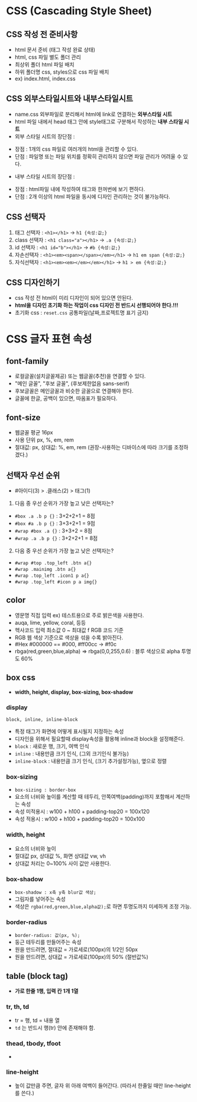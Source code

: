 # CSS (Cascading Style Sheet)
## CSS 작성 전 준비사항
* html 문서 준비 (태그 작성 완료 상태)
* html, css 파일 별도 폴더 관리
* 최상위 폴더 html 파일 배치
* 하위 폴더명 css, styles으로 css 파일 배치
* ex) index.html, index.css
## CSS 외부스타일시트와 내부스타일시트
* name.css 외부파일로 분리해서 html에 link로 연결하는 **외부스타일 시트**
* html 파일 내에서 head 태그 안에 style태그로 구분해서 작성하는 **내부 스타일 시트**
* 외부 스타일 시트의 장단점 :
- 장점 : 1개의 css 파일로 여러개의 html을 관리할 수 있다.
- 단점 : 파일명 또는 파일 위치를 정확히 관리하지 않으면 파일 관리가 어려울 수 있다.
* 내부 스타일 시트의 장단점 :
- 장점 : html파일 내에 작성하여 태그와 한꺼번에 보기 편하다.
- 단점 : 2개 이상의 html 파일을 동시에 디자인 관리하는 것이 불가능하다.
## CSS 선택자
1. 태그 선택자 : `<h1></h1>` -> `h1 {속성:값;}`
2. class 선택자 : `<h1 class="a"></h1>` -> `.a {속성:값;}`
3. id 선택자 : `<h1 id="b"></h1>` -> `#b {속성:값;}`
4. 자손선택자 : `<h1><em><span></span></em></h1>` -> `h1 em span {속성:값;}`
5. 자식선택자 : `<h1><em><em></em></em></h1>` -> `h1 > em {속성:값;}`
## CSS 디자인하기
* css 작성 전 html이 미리 디자인이 되어 있으면 안된다.
* **html을 디자인 초기화 하는 작업이 css 디자인 전 반드시 선행되어야 한다.!!!**
* 초기화 css : `reset.css` 공통파일(날짜,프로젝트명 표기 금지)
# CSS 글자 표현 속성
## font-family
* 로컬글꼴(설치글꼴제공) 또는 웹글꼴(추천)을 연결할 수 있다.
* "메인 글꼴", "후보 글꼴", (후보제한없음 sans-serif)
* 후보글꼴은 메인글꼴과 비슷한 글꼴으로 연결해야 한다.
* 글꼴에 한글, 공백이 있으면, 따옴표가 필요하다.
## font-size
* 웹글꼴 평균 16px
* 사용 단위 px, %, em, rem
* 절대값: px, 상대값: %, em, rem (권장-사용하는 디바이스에 따라 크기를 조정하겠다.)
## 선택자 우선 순위
* #아이디(3) > .클래스(2) > 태그(1)
1. 다음 중 우선 순위가 가장 높고 낮은 선택자는?
* `#box .a .b p {}` : 3+2+2+1 = 8점
* `#box #a .b p {}` : 3+3+2+1 = 9점
* `#wrap #box .a {}` : 3+3+2 = 8점
* `#wrap .a .b p {}` : 3+2+2+1 = 8점
2. 다음 중 우선 순위가 가장 높고 낮은 선택자는?
* `#wrap #top .top_left .btn a{}`
* `#wrap .mainimg .btn a{}`
* `#wrap .top_left .icon1 p a{}`
* `#wrap .top_left #icon p a img{}`
## color
* 영문명 직접 입력 ex) 테스트용으로 주로 밝은색을 사용한다.
* auqa, lime, yellow, coral, 등등
* 헥사코드 입력 최소값 0 ~ 최대값 f RGB 코드 기준
* RGB 웹 색상 기준으로 색상을 섞을 수록 밝아진다.
* #Hex #000000 == #000, #ff00cc -> #f0c
* rbga(red,green,blue,alpha) => rbga(0,0,255,0.6) : 블루 색상으로 alpha 투명도 60%
## box css
* **width, height, display, box-sizing, box-shadow**
### display
`block, inline, inline-block`
* 특정 태그가 화면에 어떻게 표시될지 지정하는 속성
* 디자인을 위해서 필요할때 display속성을 활용해 inline과 block을 설정해준다.
* `block` : 새로운 행, 크기, 여백 인식
* `inline` : 내용만큼 크기 인식, (그외 크기인식 불가능)
* `inline-block` : 내용만큼 크기 인식, (크기 추가설정가능), 옆으로 정렬
### box-sizing
* `box-sizing : border-box`
* 요소의 너비와 높이를 계산할 때 테두리, 안쪽여백(padding)까지 포함해서 계산하는 속성
* 속성 미적용시 : w100 + h100 + padding-top20 = 100x120
* 속성 적용시 : w100 + h100 + padding-top20 = 100x100
### width, height
* 요소의 너비와 높이
* 절대값 px, 상대값 %, 화면 상대값 vw, vh
* 상대값 처리는 0~100% 사이 값만 사용한다.
### box-shadow
* `box-shadow : x축 y축 blur값 색상;`
* 그림자를 넣어주는 속성
* 색상은 `rgba(red,green,blue,alpha값);`로 하면 투명도까지 미세하게 조정 가능.
### border-radius
* `border-radius: 값(px, %);`
* 둥근 테두리를 만들어주는 속성
* 원을 만드려면, 절대값 = 가로세로(100px)의 1/2인 50px
* 원을 만드려면, 상대값 = 가로세로(100px)의 50% (절반값%)
## table (block tag)
* **가로 한줄 1행, 입력 칸 1개 1열**
### tr, th, td
* tr = 행, td = 내용 열
* `td` 는 반드시 행(tr) 안에 존재해야 함.
### thead, tbody, tfoot
* 
### line-height
* 높이 값만큼 주면, 글자 위 아래 여백이 들어간다. (따라서 한줄일 때만 line-height를 쓴다.)